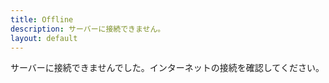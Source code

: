 ```yaml
---
title: Offline
description: サーバーに接続できません。
layout: default
---
```

サーバーに接続できませんでした。インターネットの接続を確認してください。